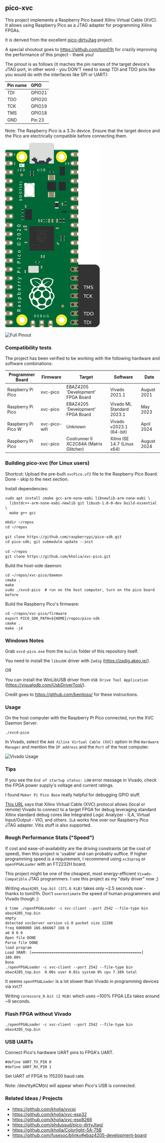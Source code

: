 ## pico-xvc

This project implements a Raspberry Pico based Xilinx Virtual Cable (XVC). It
allows using Raspberry Pico as a JTAG adapter for programming Xilinx FPGAs.

It is derived from the excellent [pico-dirtyJtag](https://github.com/phdussud/pico-dirtyJtag/) project.

A special shoutout goes to https://github.com/tom01h for crazily improving the
performance of this project - thank you!

The pinout is as follows (it maches the pin names of the target device's JTAG port, in other word - you DON'T need to swap TDI and TDO pins like you would do with the interfaces like SPI or UART):

| Pin name | GPIO   |
|:---------|:-------|
| TDI      | GPIO21 |
| TDO      | GPIO20 |
| TCK      | GPIO19 |
| TMS      | GPIO18 |
| GND      | Pin 23 |

Note: The Raspberry Pico is a 3.3v device. Ensure that the target device and
the Pico are electrically compatible before connecting them.

![Pinout image](./pinout.png)

![Full Pinout](./raspberry-pi-pico-gpio-pinout-diagram.png)

### Compatibility tests

The project has been verified to be working with the following hardware and software combinations:


| Programmer Board    | Firmware      | Target                                  | Software                    | Date        |
|---------------------|---------------|-----------------------------------------|-----------------------------|-------------|
| Raspberry Pi Pico   | xvc-pico      | EBAZ4205 'Development' FPGA Board       | Vivado 2021.1               | August 2021 |
| Raspberry Pi Pico   | xvc-pico      | EBAZ4205 'Development' FPGA Board       | Vivado ML Standard 2023.1   | May 2023    |
| Raspberry Pi Pico W | xvc-pico-wifi | Unknown                                 | Vivado v2023.1 (64-bit)     | April 2024  |
| Raspberry Pi Pico   | xvc-pico      | Coolrunner II XC2C64A (Matrix Glitcher) | Xilinx ISE 14.7 (Linux x64) | August 2024 |


### Building pico-xvc (for Linux users)

Shortcut: Upload the pre-built `xvcPico.uf2` file to the Raspberry Pico
Board. Done - skip to the next section.

Install dependencies:

```
sudo apt install cmake gcc-arm-none-eabi libnewlib-arm-none-eabi \
  libstdc++-arm-none-eabi-newlib git libusb-1.0-0-dev build-essential \
  make g++ gcc
```

```
mkdir ~/repos
cd ~/repos

git clone https://github.com/raspberrypi/pico-sdk.git
cd pico-sdk; git submodule update --init

cd ~/repos
git clone https://github.com/kholia/xvc-pico.git
```

Build the host-side daemon:

```
cd ~/repos/xvc-pico/daemon
cmake .
make
sudo ./xvcd-pico  # run on the host computer, turn on the pico board before
```

Build the Raspberry Pico's firmware:

```
cd ~/repos/xvc-pico/firmware
export PICO_SDK_PATH=${HOME}/repos/pico-sdk
cmake .
make -j4
```

### Windows Notes

Grab `xvcd-pico.exe` from the `builds` folder of this repository itself.

You need to install the `libusbK` driver with `Zadig` (https://zadig.akeo.ie/).

OR

You can install the WinLibUSB driver from `USB Drive Tool Application`
(https://visualgdb.com/UsbDriverTool/).

Credit goes to https://github.com/benitoss/ for these instructions.


### Usage

On the host computer with the Raspberry Pi Pico connected, run the XVC Daemon
Server.

```
./xvcd-pico
```

In Vivado, select the `Add Xilinx Virtual Cable (XVC)` option in the `Hardware
Manager` and mention the `IP address` and the `Port` of the host computer.

![Vivado Usage](./Usage-in-Vivado.png)


### Tips

If you see the `End of startup status: LOW` error message in Vivado, check the
FPGA power supply's voltage and current ratings.

I found `Maker Pi Pico Base` really helpful for debugging GPIO stuff.

[This URL](https://github.com/aws/aws-fpga/blob/master/hdk/docs/Virtual_JTAG_XVC.md)
says that Xilinx Virtual Cable (XVC) protocol allows (local or remote) Vivado
to connect to a target FPGA for debug leveraging standard Xilinx standard debug
cores like Integrated Logic Analyzer - ILA, Virtual Input/Output - VIO, and
others. `ILA` works fine over our Raspberry Pico JTAG adapter. Vitis stuff is
also supported.


### Rough Performance Stats ("Speed")

If cost and ease-of-availability are the driving constraints (at the cost of
speed), then this project is 'usable' and can probably suffice. If higher
programming speed is a requirement, I recommend using `xc3sprog` or
`openFPGALoader` with an FT2232H board.

This project might be one of the cheapest, most energy-efficient `Vivado-Compatible`
JTAG programmers. I use this project as my "daily driver" now ;)

Writing `ebaz4205_top.bit (371.6 KiB)` takes only ~2.5 seconds now - thanks to
tom01h. Don't `overestimate` the speed of human programmers and Vivado though
;)

```
$ time ./openFPGALoader -c xvc-client --port 2542 --file-type bin ebaz4205_top.bin
empty
detected xvcServer version v1.0 packet size 12288
freq 6000000 166.666667 166 0
a6 0 0 0
Open file DONE
Parse file DONE
load program
Load SRAM: [==================================================] 100.00%
Done
./openFPGALoader -c xvc-client --port 2542 --file-type bin ebaz4205_top.bin  0.00s user 0.01s system 0% cpu 7.389 total
```

It seems `openFPGALoader` is a lot slower than Vivado in programming devices
via `XVC`!?

Writing `corescore_0.bit (2 MiB)` which uses ~100% FPGA LEs takes around ~9
seconds.


### Flash FPGA without Vivado

```
./openFPGALoader -c xvc-client --port 2542 --file-type bin ebaz4205_top.bin
```


### USB UARTs

Connect Pico's hardware UART pins to FPGA's UART.

```
#define UART_TX_PIN 0
#define UART_RX_PIN 1
```

Set UART of FPGA to 115200 baud rate.

Note: /dev/ttyACM(n) will appear when Pico's USB is connected.


### Related Ideas / Projects

- https://github.com/kholia/xvcpi
- https://github.com/kholia/xvc-esp32
- https://github.com/kholia/xvc-esp8266
- https://github.com/phdussud/pico-dirtyJtag/
- https://github.com/kholia/Colorlight-5A-75B
- https://github.com/fusesoc/blinky#ebaz4205-development-board

